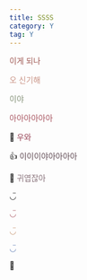 ```yaml
---
title: SSSS
category: Y
tag: Y
---
```


<span style="color:#A05A54">이게 되나</span>

<span style="color:#C99385">오 신기해</span>

<span style="color:#86937A">이야</span>

<span style="color:#A95762">아아아아아아</span>

&#129300; <span style="color:#984356">우와</span>

&#128077; <span style="color:#624D56">이이이야아아아아</span>

&#128032; <span style="color:#8A747C">귀엽잖아</span>

◡̈

<span style="color:#A95762">◡̈</span>

<span style="color:#C59470">◡̈</span>

<span style="color:#617EB4">◡̈</span>

&#128123; 
